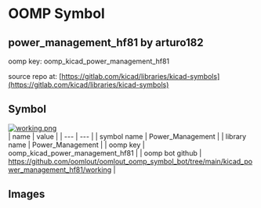 # OOMP Symbol  
## power_management_hf81  by arturo182  
  
oomp key: oomp_kicad_power_management_hf81  
  
source repo at: [https://gitlab.com/kicad/libraries/kicad-symbols](https://gitlab.com/kicad/libraries/kicad-symbols)  
## Symbol  
  
[![working.png](working_600.png)](working.png)  
| name | value | 
| --- | --- | 
| symbol name | Power_Management | 
| library name | Power_Management | 
| oomp key | oomp_kicad_power_management_hf81 | 
| oomp bot github | https://github.com/oomlout/oomlout_oomp_symbol_bot/tree/main/kicad_power_management_hf81/working | 
## Images  
